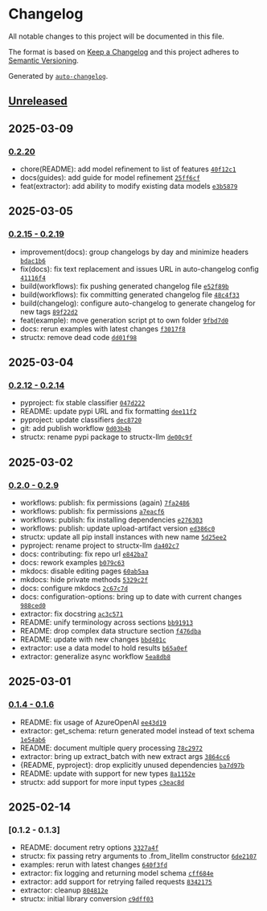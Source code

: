 # Changelog

All notable changes to this project will be documented in this file.

The format is based on [Keep a Changelog](https://keepachangelog.com/en/1.0.0/)
and this project adheres to [Semantic Versioning](https://semver.org/spec/v2.0.0.html).

Generated by [`auto-changelog`](https://github.com/CookPete/auto-changelog).

## [Unreleased](https://github.com/Blacksuan19/structx/compare/0.2.20...HEAD)

## 2025-03-09

### [0.2.20](https://github.com/Blacksuan19/structx/compare/0.2.19...0.2.20)

- chore(README): add model refinement to list of features [`40f12c1`](https://github.com/Blacksuan19/structx/commit/40f12c1759a6529bccad6ba33e7c6e966d9785e3)
- docs(guides): add guide for model refinement [`25ff6cf`](https://github.com/Blacksuan19/structx/commit/25ff6cf0841aeb9459a8c7409b77f976785b6af8)
- feat(extractor): add ability to modify existing data models [`e3b5879`](https://github.com/Blacksuan19/structx/commit/e3b5879b2a72830d1b7b450069823a24a490fdc7)

## 2025-03-05

### [0.2.15 - 0.2.19](https://github.com/Blacksuan19/structx/compare/0.2.14...0.2.19)

- improvement(docs): group changelogs by day and minimize headers [`bdac1b6`](https://github.com/Blacksuan19/structx/commit/bdac1b6bedfb133043e3d356b5bdf664d5dd4e09)
- fix(docs): fix text replacement and issues URL in auto-changelog config [`41116f4`](https://github.com/Blacksuan19/structx/commit/41116f4b664401f8a73cd13748582d2594731d9e)
- build(workflows): fix pushing generated changelog file [`e52f89b`](https://github.com/Blacksuan19/structx/commit/e52f89bec5f7fe16fa31083d51420559c3fa54f6)
- build(workflows): fix committing generated changelog file [`48c4f33`](https://github.com/Blacksuan19/structx/commit/48c4f33918dd6a4247cf3aef2baa9bde82f9d27e)
- build(changelog): configure auto-changelog to generate changelog for new tags [`89f22d2`](https://github.com/Blacksuan19/structx/commit/89f22d2cd382c90ce39d437e86a7187dd5fd9c17)
- feat(example): move generation script pt to own folder [`9fbd7d0`](https://github.com/Blacksuan19/structx/commit/9fbd7d035ccd5018172b124c7f9f000cb9b02032)
- docs: rerun examples with latest changes [`f3017f8`](https://github.com/Blacksuan19/structx/commit/f3017f8766531467a7d708dbaafbbd4581579119)
- structx: remove dead code [`dd01f98`](https://github.com/Blacksuan19/structx/commit/dd01f9821baf8ee7ebcca11f658061871e68310f)

## 2025-03-04

### [0.2.12 - 0.2.14](https://github.com/Blacksuan19/structx/compare/0.2.11...0.2.14)

- pyproject: fix stable classifier [`047d222`](https://github.com/Blacksuan19/structx/commit/047d222342ee624fda99948d40e72804d6d249b3)
- README: update pypi URL and fix formatting [`dee11f2`](https://github.com/Blacksuan19/structx/commit/dee11f230aa07681b6f8a039ed02547d5dbc94ff)
- pyproject: update classifiers [`dec8720`](https://github.com/Blacksuan19/structx/commit/dec87209cb4a2ef2e6c5b9f00d6f160b699b7c5d)
- git: add publish workflow [`0d03b4b`](https://github.com/Blacksuan19/structx/commit/0d03b4b4237466bf557e30f715fff4605bcf8112)
- structx: rename pypi package to structx-llm [`de00c9f`](https://github.com/Blacksuan19/structx/commit/de00c9fe640d7cf9faba9e664e9ff8251c6aa8e3)

## 2025-03-02

### [0.2.0 - 0.2.9](https://github.com/Blacksuan19/structx/compare/0.1.6...0.2.9)

- workflows: publish: fix permissions (again) [`7fa2486`](https://github.com/Blacksuan19/structx/commit/7fa2486d5f0d4198709dc83442744d29c40bddd8)
- workflows: publish: fix permissions [`a7eacf6`](https://github.com/Blacksuan19/structx/commit/a7eacf611f2056cdee48672bc572fb945aca32a1)
- workflows: publish: fix installing dependencies [`e276303`](https://github.com/Blacksuan19/structx/commit/e276303eda66fa4cafb851b24f24b3bb1e598177)
- workflows: publish: update upload-artifact version [`ed386c0`](https://github.com/Blacksuan19/structx/commit/ed386c0a15bc7adf0eba5cf859393d6fd26d0d9b)
- structx: update all pip install instances with new name [`5d25ee2`](https://github.com/Blacksuan19/structx/commit/5d25ee2806d026aa50852625addb907fbe4487c2)
- pyproject: rename project to structx-llm [`da402c7`](https://github.com/Blacksuan19/structx/commit/da402c79b5f206dcbe8a4063da43b577bcfb55d0)
- docs: contributing: fix repo url [`e842ba7`](https://github.com/Blacksuan19/structx/commit/e842ba793fb43ca74d27346d8e0a703d0877c34b)
- docs: rework examples [`b079c63`](https://github.com/Blacksuan19/structx/commit/b079c63680720f331ab06f1f91d48b4ea3da2d9d)
- mkdocs: disable editing pages [`60ab5aa`](https://github.com/Blacksuan19/structx/commit/60ab5aa83d5592ca4d22a5d7d7eb1663955b37cb)
- mkdocs: hide private methods [`5329c2f`](https://github.com/Blacksuan19/structx/commit/5329c2ffe8476d565e0ea901999eddeb609238d1)
- docs: configure mkdocs [`2c67c7d`](https://github.com/Blacksuan19/structx/commit/2c67c7d7ef584b9ff1ab67f0da426c1ca2b8cde1)
- docs: configuration-options: bring up to date with current changes [`988ced0`](https://github.com/Blacksuan19/structx/commit/988ced0cee85d4451e5643c8c09ac430110f8419)
- extractor: fix docstring [`ac3c571`](https://github.com/Blacksuan19/structx/commit/ac3c571014a319cb755212ebd974e25ac5b24a50)
- README: unify terminology across sections [`bb91913`](https://github.com/Blacksuan19/structx/commit/bb9191397e8876a4f12a33ae561fd60543fd3e12)
- README: drop complex data structure section [`f476dba`](https://github.com/Blacksuan19/structx/commit/f476dba37b50febabf43af11503b733c084f9f2b)
- README: update with new changes [`bbd401c`](https://github.com/Blacksuan19/structx/commit/bbd401c6fd9cfc35008927a1db8771ca1c7ade06)
- extractor: use a data model to hold results [`b65a0ef`](https://github.com/Blacksuan19/structx/commit/b65a0ef557edc70bddbc3f05c0c83252c4da563b)
- extractor: generalize async workflow [`5ea8db8`](https://github.com/Blacksuan19/structx/commit/5ea8db83228c5c4198e3baaaa47703007c07ae1c)

## 2025-03-01

### [0.1.4 - 0.1.6](https://github.com/Blacksuan19/structx/compare/0.1.3...0.1.6)

- README: fix usage of AzureOpenAI [`ee43d19`](https://github.com/Blacksuan19/structx/commit/ee43d19c263f458a9e3d1d8308e60cc70a4ee871)
- extractor: get_schema: return generated model instead of text schema [`1e54ab6`](https://github.com/Blacksuan19/structx/commit/1e54ab6f2acdb755c354958120647ef5a57a8ded)
- README: document multiple query processing [`78c2972`](https://github.com/Blacksuan19/structx/commit/78c297200600d5372f64d6480ab4e653cb196380)
- extractor: bring up extract_batch with new extract args [`3864cc6`](https://github.com/Blacksuan19/structx/commit/3864cc6e15159c1c7ce6730682b6934d23995d7c)
- {README, pyproject}: drop explicitly unused dependencies [`ba7d97b`](https://github.com/Blacksuan19/structx/commit/ba7d97b572b835be2759b917a567bacfaa0939e2)
- README: update with support for new types [`8a1152e`](https://github.com/Blacksuan19/structx/commit/8a1152eb5ec408a7975be111e07e6e6d62d5a66d)
- structx: add support for more input types [`c3eac8d`](https://github.com/Blacksuan19/structx/commit/c3eac8d4fd8ce2ced97ea5068c4ee2b66f1459be)

## 2025-02-14

### [0.1.2 - 0.1.3]

- README: document retry options [`3327a4f`](https://github.com/Blacksuan19/structx/commit/3327a4f5aeb0741226562b6a68f132c7cc9f5f22)
- structx: fix passing retry arguments to .from_litellm constructor [`6de2107`](https://github.com/Blacksuan19/structx/commit/6de21073c97f68b151317c7449e7b52f1b6d6f32)
- examples: rerun with latest changes [`640f3fd`](https://github.com/Blacksuan19/structx/commit/640f3fd55c5622432b90867e01fc643836dc9c6d)
- extractor: fix logging and returning model schema [`cff684e`](https://github.com/Blacksuan19/structx/commit/cff684e2e889753e6aa059070190792c7c988bb4)
- extractor: add support for retrying failed requests [`8342175`](https://github.com/Blacksuan19/structx/commit/8342175f5a933e23aae66ba7cb737a2c97a0f45b)
- extractor: cleanup [`804812e`](https://github.com/Blacksuan19/structx/commit/804812e2981f688836e2edfaa7a2a55a5307f7ed)
- structx: initial library conversion [`c9dff03`](https://github.com/Blacksuan19/structx/commit/c9dff035ac39eefb086adc370de747d977076596)

